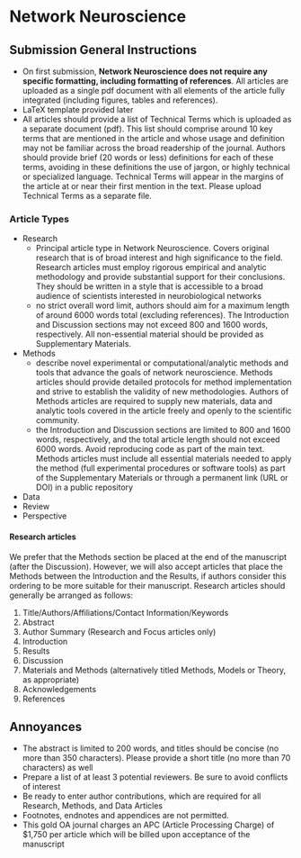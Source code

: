 # Network Neuroscience

## Submission General Instructions

- On first submission, **Network Neuroscience does not require any specific
  formatting, including formatting of references**. All articles are uploaded
  as a single pdf document with all elements of the article fully integrated
  (including figures, tables and references).
- LaTeX template provided later
- All articles should provide a list of Technical Terms which is uploaded as a
  separate document (pdf). This list should comprise around 10 key terms that
  are mentioned in the article and whose usage and definition may not be
  familiar across the broad readership of the journal. Authors should provide
  brief (20 words or less) definitions for each of these terms, avoiding in
  these definitions the use of jargon, or highly technical or specialized
  language. Technical Terms will appear in the margins of the article at or
  near their first mention in the text. Please upload Technical Terms as a
  separate file.

### Article Types

- Research
  - Principal article type in Network Neuroscience. Covers original
    research that is of broad interest and high significance to the field.
    Research articles must employ rigorous empirical and analytic methodology
    and provide substantial support for their conclusions. They should be
    written in a style that is accessible to a broad audience of scientists
    interested in neurobiological networks
  - no strict overall word limit, authors should aim for a maximum length of
    around 6000 words total (excluding references). The Introduction and
    Discussion sections may not exceed 800 and 1600 words, respectively. All
    non-essential material should be provided as Supplementary Materials. 
- Methods
  - describe novel experimental or computational/analytic methods and tools
    that advance the goals of network neuroscience. Methods articles should
    provide detailed protocols for method implementation and strive to
    establish the validity of new methodologies. Authors of Methods articles
    are required to supply new materials, data and analytic tools covered in
    the article freely and openly to the scientific community.
  - the Introduction and Discussion sections are limited to 800 and 1600 words,
    respectively, and the total article length should not exceed 6000 words.
    Avoid reproducing code as part of the main text. Methods articles must
    include all essential materials needed to apply the method (full
    experimental procedures or software tools) as part of the Supplementary
    Materials or through a permanent link (URL or DOI) in a public repository
- Data
- Review
- Perspective

#### Research articles

We prefer that the Methods section be placed at the end of the manuscript
(after the Discussion). However, we will also accept articles that place the
Methods between the Introduction and the Results, if authors consider this
ordering to be more suitable for their manuscript. Research articles should
generally be arranged as follows:

1. Title/Authors/Affiliations/Contact Information/Keywords
2. Abstract
3. Author Summary (Research and Focus articles only)
4. Introduction
5. Results
6. Discussion
7. Materials and Methods (alternatively titled Methods, Models or Theory, as appropriate)
8. Acknowledgements
9. References


## Annoyances

- The abstract is limited to 200 words, and titles should be concise (no more
  than 350 characters). Please provide a short title (no more than 70
  characters) as well
- Prepare a list of at least 3 potential reviewers. Be sure to avoid conflicts
  of interest
- Be ready to enter author contributions, which are required for all Research,
  Methods, and Data Articles
- Footnotes, endnotes and appendices are not permitted.
- This gold OA journal charges an APC (Article Processing Charge) of $1,750 per
  article which will be billed upon acceptance of the manuscript
